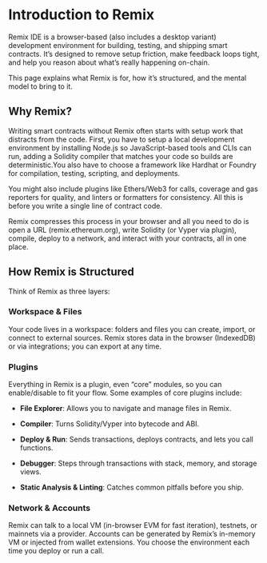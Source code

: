 # Introduction to Remix

Remix IDE is a browser-based (also includes a desktop variant) development environment for building, testing, and shipping smart contracts. It’s designed to remove setup friction, make feedback loops tight, and help you reason about what’s really happening on-chain.

This page explains what Remix is for, how it’s structured, and the mental model to bring to it.

## Why Remix?

Writing smart contracts without Remix often starts with setup work that distracts from the code. First, you have to setup a local development environment by installing Node.js so JavaScript-based tools and CLIs can run, adding a Solidity compiler that matches your code so builds are deterministic.You also have to choose a framework like Hardhat or Foundry for compilation, testing, scripting, and deployments.

You might also include plugins like Ethers/Web3 for calls, coverage and gas reporters for quality, and linters or formatters for consistency. All this is before you write a single line of contract code.

Remix compresses this process in your browser and all you need to do is open a URL (remix.ethereum.org), write Solidity (or Vyper via plugin), compile, deploy to a network, and interact with your contracts, all in one place.

## How Remix is Structured

Think of Remix as three layers:

### Workspace & Files

Your code lives in a workspace: folders and files you can create, import, or connect to external sources. Remix stores data in the browser (IndexedDB) or via integrations; you can export at any time.

### Plugins

Everything in Remix is a plugin, even “core” modules, so you can enable/disable to fit your flow. Some examples of core plugins include:

- **File Explorer**: Allows you to navigate and manage files in Remix.
- **Compiler**: Turns Solidity/Vyper into bytecode and ABI.

- **Deploy & Run**: Sends transactions, deploys contracts, and lets you call functions.

- **Debugger**: Steps through transactions with stack, memory, and storage views.

- **Static Analysis & Linting**: Catches common pitfalls before you ship.

### Network & Accounts

Remix can talk to a local VM (in-browser EVM for fast iteration), testnets, or mainnets via a provider. Accounts can be generated by Remix’s in-memory VM or injected from wallet extensions. You choose the environment each time you deploy or run a call.

